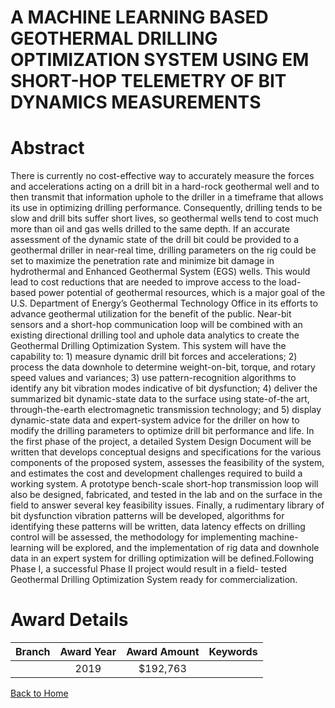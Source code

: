 
A MACHINE LEARNING BASED GEOTHERMAL DRILLING OPTIMIZATION SYSTEM USING EM SHORT-HOP TELEMETRY OF BIT DYNAMICS MEASUREMENTS
==========================================================================================================================

# Abstract


There is currently no cost-effective way to accurately measure the forces and accelerations acting on a drill bit in a hard-rock geothermal well and to then transmit that information uphole to the driller in a timeframe that allows its use in optimizing drilling performance. Consequently, drilling tends to be slow and drill bits suffer short lives, so geothermal wells tend to cost much more than oil and gas wells drilled to the same depth. If an accurate assessment of the dynamic state of the drill bit could be provided to a geothermal driller in near-real time, drilling parameters on the rig could be set to maximize the penetration rate and minimize bit damage in hydrothermal and Enhanced Geothermal System (EGS) wells. This would lead to cost reductions that are needed to improve access to the load-based power potential of geothermal resources, which is a major goal of the U.S. Department of Energy’s Geothermal Technology Office in its efforts to advance geothermal utilization for the benefit of the public. Near-bit sensors and a short-hop communication loop will be combined with an existing directional drilling tool and uphole data analytics to create the Geothermal Drilling Optimization System. This system will have the capability to: 1) measure dynamic drill bit forces and accelerations; 2) process the data downhole to determine weight-on-bit, torque, and rotary speed values and variances; 3) use pattern-recognition algorithms to identify any bit vibration modes indicative of bit dysfunction; 4) deliver the summarized bit dynamic-state data to the surface using state-of-the art, through-the-earth electromagnetic transmission technology; and 5) display dynamic-state data and expert-system advice for the driller on how to modify the drilling parameters to optimize drill bit performance and life. In the first phase of the project, a detailed System Design Document will be written that develops conceptual designs and specifications for the various components of the proposed system, assesses the feasibility of the system, and estimates the cost and development challenges required to build a working system. A prototype bench-scale short-hop transmission loop will also be designed, fabricated, and tested in the lab and on the surface in the field to answer several key feasibility issues. Finally, a rudimentary library of bit dysfunction vibration patterns will be developed, algorithms for identifying these patterns will be written, data latency effects on drilling control will be assessed, the methodology for implementing machine-learning will be explored, and the implementation of rig data and downhole data in an expert system for drilling optimization will be defined.Following Phase I, a successful Phase II project would result in a field- tested Geothermal Drilling Optimization System ready for commercialization.  

# Award Details

|Branch|Award Year|Award Amount|Keywords|
| :---: | :---: | :---: | :---: |
||2019|$192,763||
  
  


[Back to Home](https://github.com/chrischow/dod_sbir_awards/CC/#786)